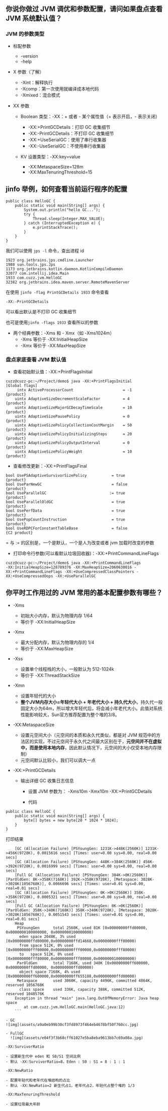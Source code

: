 ## 你说你做过 JVM 调优和参数配置，请问如果盘点查看 JVM 系统默认值？

### JVM 的参数类型

- 标配参数

  - -version
  - -help 

- X 参数（了解）

  - -Xint：解释执行
  - -Xcomp：第一次使用就编译成本地代码
  - -Xmixed：混合模式

- XX 参数

  - Boolean 类型：-XX：+ 或者 - 某个属性值（+ 表示开启，- 表示关闭）

    - -XX:+PrintGCDetails：打印 GC 收集细节
    - -XX:-PrintGCDetails：不打印 GC 收集细节
    - -XX:+UseSerialGC：使用了串行收集器
    - -XX:-UseSerialGC：不使用串行收集器

  - KV 设置类型：-XX:key=value

    - -XX:MetaspaceSize=128m
    - -XX:MaxTenuringThreshold=15

## jinfo 举例，如何查看当前运行程序的配置

```
public class HelloGC {
    public static void main(String[] args) {
        System.out.println("hello GC...");
        try {
            Thread.sleep(Integer.MAX_VALUE);
        } catch (InterruptedException e) {
            e.printStackTrace();
        }
    }
}
```

我们可以使用 `jps -l` 命令，查出进程 id

```
1923 org.jetbrains.jps.cmdline.Launcher
1988 sun.tools.jps.Jps
1173 org.jetbrains.kotlin.daemon.KotlinCompileDaemon
32077 com.intellij.idea.Main
1933 com.cuzz.jvm.HelloGC
32382 org.jetbrains.idea.maven.server.RemoteMavenServer
```

在使用 `jinfo -flag PrintGCDetails 1933` 命令查看

```
-XX:-PrintGCDetails
```

可以看出默认是不打印 GC 收集细节

也可是使用`jinfo -flags 1933` 查看所以的参数

- 两个经典参数：-Xms 和 - Xmx（如 -Xms1024m）
	- -Xms 等价于 -XX:InitialHeapSize
	- -Xmx 等价于 -XX:MaxHeapSize

### 盘点家底查看 JVM 默认值

- 查看初始默认值：-XX:+PrintFlagsInitial

```
cuzz@cuzz-pc:~/Project/demo$ java -XX:+PrintFlagsInitial
[Global flags]
     intx ActiveProcessorCount                      = -1                                  {product}
    uintx AdaptiveSizeDecrementScaleFactor          = 4                                   {product}
    uintx AdaptiveSizeMajorGCDecayTimeScale         = 10                                  {product}
    uintx AdaptiveSizePausePolicy                   = 0                                   {product}
    uintx AdaptiveSizePolicyCollectionCostMargin    = 50                                  {product}
    uintx AdaptiveSizePolicyInitializingSteps       = 20                                  {product}
    uintx AdaptiveSizePolicyOutputInterval          = 0                                   {product}
    uintx AdaptiveSizePolicyWeight                  = 10                                  {product}
```


- 查看修改更新：-XX:+PrintFlagsFinal

```
bool UsePSAdaptiveSurvivorSizePolicy           = true                                {product}
bool UseParNewGC                               = false                               {product}
bool UseParallelGC                            := true                                {product}
bool UseParallelOldGC                          = true                                {product}
bool UsePerfData                               = true                                {product}
bool UsePopCountInstruction                    = true                                {product}
bool UseRDPCForConstantTableBase               = false                               {C2 product}
```

= 与 := 的区别是，一个是默认，一个是人为改变或者 jvm 加载时改变的参数

- 打印命令行参数(可以看默认垃圾回收器)：-XX:+PrintCommandLineFlags

```
cuzz@cuzz-pc:~/Project/demo$ java -XX:+PrintCommandLineFlags
-XX:InitialHeapSize=128789376 -XX:MaxHeapSize=2060630016 -XX:+PrintCommandLineFlags -XX:+UseCompressedClassPointers -XX:+UseCompressedOops -XX:+UseParallelGC
```

## 你平时工作用过的 JVM 常用的基本配置参数有哪些？

- -Xms

  - 初始大小内存，默认为物理内存 1/64
  - 等价于 -XX:InitialHeapSize

- -Xmx

  - 最大分配内存，默认为物理内存的 1/4
  - 等价于 -XX:MaxHeapSize

- -Xss

  - 设置单个线程栈的大小，一般默认为 512-1024k
  - 等价于 -XX:ThreadStackSize

- -Xmn

  - 设置年轻代的大小
  - **整个JVM内存大小=年轻代大小 + 年老代大小 + 持久代大小**，持久代一般固定大小为64m，所以增大年轻代后，将会减小年老代大小。此值对系统性能影响较大，Sun官方推荐配置为整个堆的3/8。

- -XX:MetaspaceSize

  - 设置元空间大小（元空间的本质和永久代类似，都是对 JVM 规范中的方法区的实现，不过元空间于永久代之间最大区别在于，**元空间并不在虚拟中，而是使用本地内存**，因此默认情况下，元空间的大小仅受本地内存限制）
  - 元空间默认比较小，我们可以调大一点

- -XX:+PrintGCDetails

  - 输出详细 GC 收集日志信息

    - 设置 JVM 参数为： -Xms10m -Xmx10m -XX:+PrintGCDetails

    - 代码

```
public class HelloGC {
    public static void main(String[] args) {
        byte[] bytes = new byte[20 * 1024 * 1024];
    }
}
```

打印结果

```
    [GC (Allocation Failure) [PSYoungGen: 1231K->448K(2560K)] 1231K->456K(9728K), 0.0015616 secs] [Times: user=0.00 sys=0.00, real=0.00 secs] 
    [GC (Allocation Failure) [PSYoungGen: 448K->384K(2560K)] 456K->392K(9728K), 0.0016999 secs] [Times: user=0.00 sys=0.00, real=0.00 secs] 
    [Full GC (Allocation Failure) [PSYoungGen: 384K->0K(2560K)] [ParOldGen: 8K->358K(7168K)] 392K->358K(9728K), [Metaspace: 3028K->3028K(1056768K)], 0.0066696 secs] [Times: user=0.01 sys=0.00, real=0.01 secs] 
    [GC (Allocation Failure) [PSYoungGen: 0K->0K(2560K)] 358K->358K(9728K), 0.0005321 secs] [Times: user=0.00 sys=0.00, real=0.00 secs] 
    [Full GC (Allocation Failure) [PSYoungGen: 0K->0K(2560K)] [ParOldGen: 358K->340K(7168K)] 358K->340K(9728K), [Metaspace: 3028K->3028K(1056768K)], 0.0051543 secs] [Times: user=0.01 sys=0.00, real=0.01 secs] 
    Heap
     PSYoungGen      total 2560K, used 81K [0x00000000ffd00000, 0x0000000100000000, 0x0000000100000000)
      eden space 2048K, 3% used [0x00000000ffd00000,0x00000000ffd14668,0x00000000fff00000)
      from space 512K, 0% used [0x00000000fff00000,0x00000000fff00000,0x00000000fff80000)
      to   space 512K, 0% used [0x00000000fff80000,0x00000000fff80000,0x0000000100000000)
     ParOldGen       total 7168K, used 340K [0x00000000ff600000, 0x00000000ffd00000, 0x00000000ffd00000)
      object space 7168K, 4% used [0x00000000ff600000,0x00000000ff655188,0x00000000ffd00000)
     Metaspace       used 3060K, capacity 4496K, committed 4864K, reserved 1056768K
      class space    used 336K, capacity 388K, committed 512K, reserved 1048576K
    Exception in thread "main" java.lang.OutOfMemoryError: Java heap space
    	at com.cuzz.jvm.HelloGC.main(HelloGC.java:12)
    ```

- GC
![img](assets/a9a0eb99b30cf3fd8973f464eb4678bf50f760cc.jpg)

- FullGC
  ![img](assets/e04f3f3b68cff61027e5ba8eba9613bb7c69a08a.jpg)

-XX:SurvivorRatio

- 设置新生代中 eden 和 S0/S1 空间比例
- 默认 -XX:SurvivorRatio=8，Eden : S0 : S1 = 8 : 1 : 1

-XX:NewRatio

- 配置年轻代和老年代在堆结构的占比
- 默认 -XX:NewRatio=2 新生代占1，老年代占2，年轻代占整个堆的 1/3

-XX:MaxTenuringThreshold

- 设置垃圾最大年龄